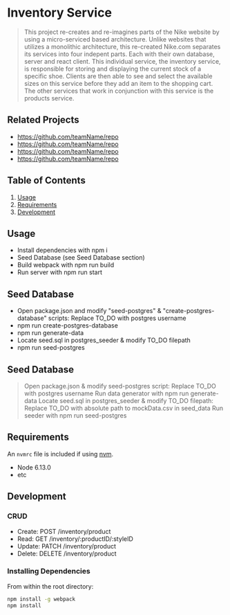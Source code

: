 # Inventory Service

> This project re-creates and re-imagines parts of the Nike website by using a micro-serviced based architecture. Unlike websites that utilizes a monolithic architecture, this re-created Nike.com separates its services into four indepent parts. Each with their own database, server and react client. This individual service, the inventory service, is responsible for storing and displaying the current stock of a specific shoe. Clients are then able to see and select the available sizes on this service before they add an item to the shopping cart. The other services that work in conjunction with this service is the products service.

## Related Projects

- https://github.com/teamName/repo
- https://github.com/teamName/repo
- https://github.com/teamName/repo
- https://github.com/teamName/repo

## Table of Contents

1. [Usage](#Usage)
1. [Requirements](#requirements)
1. [Development](#development)

## Usage

- Install dependencies with npm i
- Seed Database (see Seed Database section)
- Build webpack with npm run build
- Run server with npm run start

## Seed Database

- Open package.json and modify "seed-postgres" & "create-postgres-database" scripts: Replace TO_DO with postgres username
- npm run create-postgres-database
- npm run generate-data
- Locate seed.sql in postgres_seeder & modify TO_DO filepath
- npm run seed-postgres

## Seed Database

> Open package.json & modify seed-postgres script: Replace TO_DO with postgres username
> Run data generator with npm run generate-data
> Locate seed.sql in postgres_seeder & modify TO_DO filepath: Replace TO_DO with absolute path to mockData.csv in seed_data
> Run seeder with npm run seed-postgres
## Requirements

An `nvmrc` file is included if using [nvm](https://github.com/creationix/nvm).

- Node 6.13.0
- etc

## Development

### CRUD

- Create: POST /inventory/product
- Read: GET /inventory/:productID/:styleID
- Update: PATCH /inventory/product
- Delete: DELETE /inventory/product

### Installing Dependencies

From within the root directory:

```sh
npm install -g webpack
npm install
```
